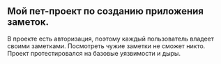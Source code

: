 <h2><b>Мой пет-проект по созданию приложения заметок.</b></h2>

В проекте есть авторизация, поэтому каждый пользователь владеет своими заметками. Посмотреть чужие заметки не сможет никто. Проект протестировался на базовые уязвимости и дыры. 
